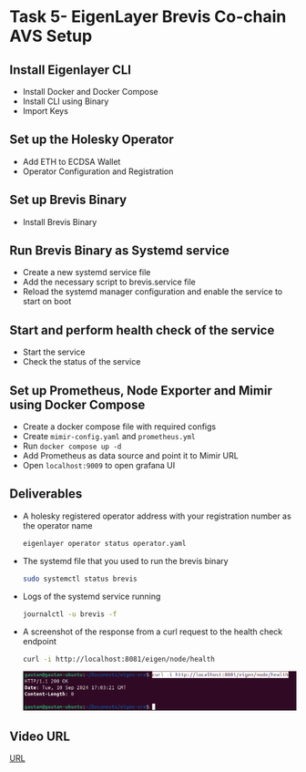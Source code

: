 # Task 5- EigenLayer Brevis Co-chain AVS Setup

## Install Eigenlayer CLI

- Install Docker and Docker Compose
- Install CLI using Binary
- Import Keys

## Set up the Holesky Operator

- Add ETH to ECDSA Wallet
- Operator Configuration and Registration

## Set up Brevis Binary

- Install Brevis Binary

## Run Brevis Binary as Systemd service

- Create a new systemd service file
- Add the necessary script to brevis.service file
- Reload the systemd manager configuration and enable the service to start on boot

## Start and perform health check of the service

- Start the service
- Check the status of the service

## Set up Prometheus, Node Exporter and Mimir using Docker Compose

- Create a docker compose file with required configs
- Create `mimir-config.yaml` and `prometheus.yml`
- Run `docker compose up -d`
- Add Prometheus as data source and point it to Mimir URL
- Open `localhost:9009` to open grafana UI

## Deliverables

- A holesky registered operator address with your registration number as the operator name

    ```sh
    eigenlayer operator status operator.yaml
    ```

- The systemd file that you used to run the brevis binary

  ```sh
  sudo systemctl status brevis
  ```

- Logs of the systemd service running
  
  ```sh
  journalctl -u brevis -f
  ```

- A screenshot of the response from a curl request to the health check endpoint
  
  ```sh
  curl -i http://localhost:8081/eigen/node/health
  ```

  ![Health Check Screenshot](image.png)

## Video URL

[URL](https://youtu.be/c-PgGu6JXVI)
